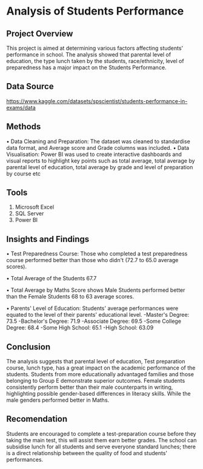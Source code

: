 # Analysis of Students Performance


## Project Overview

This project is aimed at determining various factors affecting students' performance in school. The analysis showed that parental level of education, the type lunch taken by the students, race/ethnicity, level of preparedness has a major impact on the Students Performance.


## Data Source

https://www.kaggle.com/datasets/spscientist/students-performance-in-exams/data


## Methods
•	Data Cleaning and Preparation: The dataset was cleaned to standardise data format, and Average score and Grade columns was included.
•	Data Visualisation: Power BI was used to create interactive dashboards and visual reports to highlight key points such as total average, total average by parental level of education, total average by grade and level of preparation by course etc


## Tools
1.	Microsoft Excel
2.	SQL Server
3.	Power BI

   
## Insights and Findings

•	Test Preparedness Course: Those who completed a test preparedness course performed better than those who didn't (72.7 to 65.0 average scores).

•	Total Average of the Students 67.7

•	Total Average by Maths Score shows Male Students performed better than the Female Students 68 to 63 average scores.

•	Parents' Level of Education: Students' average performances were equated to the level of their parents' educational level.
-Master's Degree: 73.5
-Bachelor's Degree: 71.9
-Associate Degree: 69.5
-Some College Degree: 68.4
-Some High School: 65.1
-High School: 63.09


## Conclusion  

The analysis suggests that parental level of education, Test preparation course, lunch type, has a great impact on the academic performance of the students. Students from more educationally advantaged families and those belonging to Group E demonstrate superior outcomes. Female students consistently perform better than their male counterparts in writing, highlighting possible gender-based differences in literacy skills. While the male genders performed better in Maths.

## Recomendation
Students are encouraged to complete a test-preparation course before they taking the main test, this will assist them earn better grades. The school can subsidise lunch for all students and serve everyone standard lunches; there is a direct relationship between the quality of food and students' performances.

